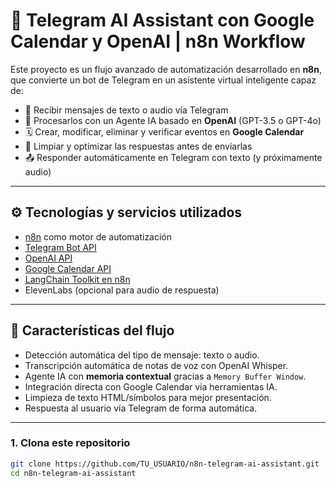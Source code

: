 # 🤖 Telegram AI Assistant con Google Calendar y OpenAI | n8n Workflow

Este proyecto es un flujo avanzado de automatización desarrollado en **n8n**, que convierte un bot de Telegram en un asistente virtual inteligente capaz de:

- 📩 Recibir mensajes de texto o audio vía Telegram
- 🧠 Procesarlos con un Agente IA basado en **OpenAI** (GPT-3.5 o GPT-4o)
- 🗓️ Crear, modificar, eliminar y verificar eventos en **Google Calendar**
- 🧼 Limpiar y optimizar las respuestas antes de enviarlas
- 📤 Responder automáticamente en Telegram con texto (y próximamente audio)

---

## ⚙️ Tecnologías y servicios utilizados

- [n8n](https://n8n.io/) como motor de automatización
- [Telegram Bot API](https://core.telegram.org/bots/api)
- [OpenAI API](https://platform.openai.com/)
- [Google Calendar API](https://developers.google.com/calendar)
- [LangChain Toolkit en n8n](https://docs.n8n.io/integrations/langchain/)
- ElevenLabs (opcional para audio de respuesta)

---

## 📌 Características del flujo

- Detección automática del tipo de mensaje: texto o audio.
- Transcripción automática de notas de voz con OpenAI Whisper.
- Agente IA con **memoria contextual** gracias a `Memory Buffer Window`.
- Integración directa con Google Calendar vía herramientas IA.
- Limpieza de texto HTML/símbolos para mejor presentación.
- Respuesta al usuario vía Telegram de forma automática.

---

### 1. Clona este repositorio

```bash
git clone https://github.com/TU_USUARIO/n8n-telegram-ai-assistant.git
cd n8n-telegram-ai-assistant

